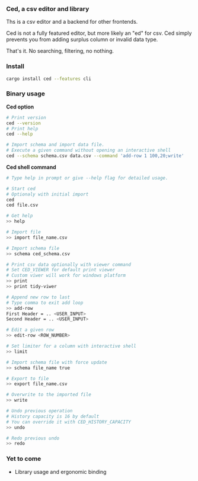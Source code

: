 ### Ced, a csv editor and library

Ths is a csv editor and a backend for other frontends.

Ced is not a fully featured editor, but more likely an "ed" for csv. Ced simply
prevents you from adding surplus column or invalid data type. 

That's it. No searching, filtering, no nothing.

### Install

```bash
cargo install ced --features cli
```

### Binary usage

**Ced option**

```bash
# Print version
ced --version
# Print help
ced --help

# Import schema and import data file.
# Execute a given command without opening an interactive shell
ced --schema schema.csv data.csv --command 'add-row 1 100,20;write'
```

**Ced shell command**

```bash
# Type help in prompt or give --help flag for detailed usage.

# Start ced
# Optionaly with initial import
ced
ced file.csv

# Get help
>> help

# Import file
>> import file_name.csv

# Import schema file
>> schema ced_schema.csv

# Print csv data optionally with viewer command
# Set CED_VIEWER for default print viewer
# Custom viwer will work for windows platform
>> print
>> print tidy-viwer

# Append new row to last
# Type comma to exit add loop
>> add-row 
First Header = .. <USER_INPUT>
Second Header = .. <USER_INPUT>

# Edit a given row
>> edit-row <ROW_NUMBER>

# Set limiter for a column with interactive shell
>> limit

# Import schema file with force update
>> schema file_name true

# Export to file
>> export file_name.csv

# Overwrite to the imported file
>> write

# Undo previous operation
# History capacity is 16 by default
# You can override it with CED_HISTORY_CAPACITY
>> undo

# Redo previous undo
>> redo
```

### Yet to come
- Library usage and ergonomic binding
